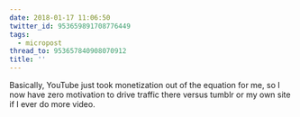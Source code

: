 ```yaml
---
date: 2018-01-17 11:06:50
twitter_id: 953659891708776449
tags:
  - micropost
thread_to: 953657840908070912
title: ''
---
```


Basically, YouTube just took monetization out of the equation for me, so I now have zero motivation to drive traffic there versus tumblr or my own site if I ever do more video.
